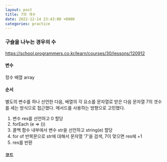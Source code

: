 ```yaml
---
layout: post
title: 7의 개수
date: 2022-12-14 23:43:00 +0900
categories: practice
---
```

### 구슬을 나누는 경우의 수    
https://school.programmers.co.kr/learn/courses/30/lessons/120912    
    
#### 변수    
정수 배열 array    
    
#### 순서    
별도의 변수를 하나 선언한 다음, 배열의 각 요소를 문자열로 받은 다음 문자열 7의 갯수를 세는 방식으로 접근했다. 메서드를 사용하는 방향으로 고민했다.    
1. 변수 res를 선언하고 0 할당    
2. forEach (e => ())    
3. 콜백 함수 내부에서 변수 str을 선언하고 string(e) 할당        
4. for of 반복문으로 str에 대해서 문자열 '7'을 검색, 7이 맞으면 res에 +1         
5. res를 반환    
    
#### 코드    

